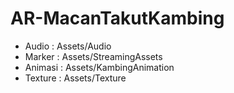 # AR-MacanTakutKambing

- Audio   : Assets/Audio
- Marker  : Assets/StreamingAssets
- Animasi : Assets/KambingAnimation
- Texture : Assets/Texture
